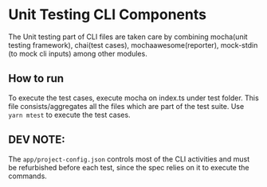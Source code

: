 # Unit Testing CLI Components

The Unit testing part of CLI files are taken care by combining mocha(unit testing framework), chai(test cases), mochaawesome(reporter), mock-stdin (to mock cli inputs) among other modules.

## How to run
To execute the test cases, execute mocha on index.ts under test folder. This file consists/aggregates all the files which are part of the test suite.
Use `yarn mtest` to execute the test cases.

## DEV NOTE:
The `app/project-config.json` controls most of the CLI activities and must be refurbished before each test, since the spec relies on it to execute the commands.